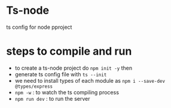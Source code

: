 # Ts-node
ts config for node pproject

# steps to compile and run 
- to create a ts-node project do `npm init -y` then
- generate ts config file with `ts --init`
- we need to install types of each module as `npm i --save-dev @types/express` 
- `npm -w` : to watch the ts compiling process
- `npm run dev` : to run the server
  